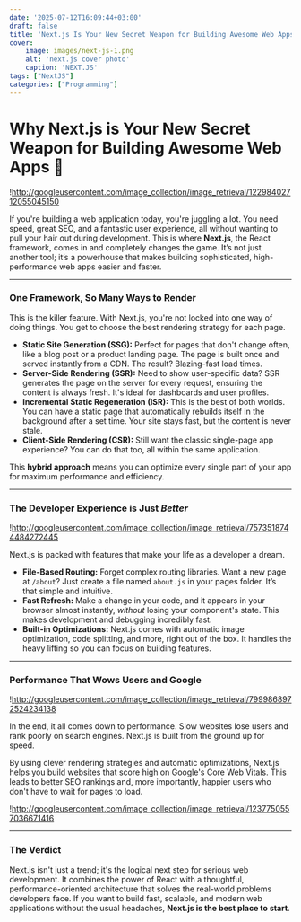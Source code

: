 ```yaml
---
date: '2025-07-12T16:09:44+03:00'
draft: false
title: 'Next.js Is Your New Secret Weapon for Building Awesome Web Apps'
cover:
    image: images/next-js-1.png
    alt: 'next.js cover photo'
    caption: 'NEXT.JS'
tags: ["NextJS"]
categories: ["Programming"]
---
```


# Why Next.js is Your New Secret Weapon for Building Awesome Web Apps 🚀

!http://googleusercontent.com/image_collection/image_retrieval/12298402712055045150

If you're building a web application today, you're juggling a lot. You need speed, great SEO, and a fantastic user experience, all without wanting to pull your hair out during development. This is where **Next.js**, the React framework, comes in and completely changes the game. It’s not just another tool; it’s a powerhouse that makes building sophisticated, high-performance web apps easier and faster.

---

### One Framework, So Many Ways to Render

This is the killer feature. With Next.js, you're not locked into one way of doing things. You get to choose the best rendering strategy for each page.

* **Static Site Generation (SSG):** Perfect for pages that don't change often, like a blog post or a product landing page. The page is built once and served instantly from a CDN. The result? Blazing-fast load times.
* **Server-Side Rendering (SSR):** Need to show user-specific data? SSR generates the page on the server for every request, ensuring the content is always fresh. It's ideal for dashboards and user profiles.
* **Incremental Static Regeneration (ISR):** This is the best of both worlds. You can have a static page that automatically rebuilds itself in the background after a set time. Your site stays fast, but the content is never stale.
* **Client-Side Rendering (CSR):** Still want the classic single-page app experience? You can do that too, all within the same application.

This **hybrid approach** means you can optimize every single part of your app for maximum performance and efficiency.

---

### The Developer Experience is Just *Better*

!http://googleusercontent.com/image_collection/image_retrieval/7573518744484272445

Next.js is packed with features that make your life as a developer a dream.

* **File-Based Routing:** Forget complex routing libraries. Want a new page at `/about`? Just create a file named `about.js` in your pages folder. It’s that simple and intuitive.
* **Fast Refresh:** Make a change in your code, and it appears in your browser almost instantly, *without* losing your component's state. This makes development and debugging incredibly fast.
* **Built-in Optimizations:** Next.js comes with automatic image optimization, code splitting, and more, right out of the box. It handles the heavy lifting so you can focus on building features.

---

### Performance That Wows Users and Google

!http://googleusercontent.com/image_collection/image_retrieval/7999868972524234138

In the end, it all comes down to performance. Slow websites lose users and rank poorly on search engines. Next.js is built from the ground up for speed.

By using clever rendering strategies and automatic optimizations, Next.js helps you build websites that score high on Google's Core Web Vitals. This leads to better SEO rankings and, more importantly, happier users who don't have to wait for pages to load.

!http://googleusercontent.com/image_collection/image_retrieval/1237750557036671416

---

### The Verdict

Next.js isn't just a trend; it's the logical next step for serious web development. It combines the power of React with a thoughtful, performance-oriented architecture that solves the real-world problems developers face. If you want to build fast, scalable, and modern web applications without the usual headaches, **Next.js is the best place to start**.